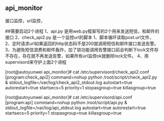 ## api_monitor
接口监控，url监控，

##需要启动2个进程
 1、api.py 是用web.py框架写的2个用来发送短信，和邮件的接口
 2、check_api2.py 是一个监控url的脚本
  1、脚本循环读取post.url文件，
  2、定时请求url如果返回的http状态码不是200就调用短信和邮件接口发送告警。
  3、为避免短信浪费和邮件轰炸，加了锁功能调用告警接口前会判断下lock文件存不存在，存在就不再发送告警，如果所有url监控ok就删除lock文件。
  4、用supervisord来守护上面2个进程

[root@autoyunwei api_monitor]# cat /etc/supervisord/check_api2.conf 
[program:check_api2]
command=nohup python  /root/script/check_api2.py &
stdout_logfile=/var/log/check_api2_stdout.log
autostart=true
autorestart=true
startsecs=5
priority=1
stopasgroup=true
killasgroup=true



[root@autoyunwei api_monitor]# cat /etc/supervisord/api.conf 
[program:api]
command=nohup python  /root/script/api.py &
stdout_logfile=/var/log/api_stdout.log
autostart=true
autorestart=true
startsecs=5
priority=1
stopasgroup=true
killasgroup=true

